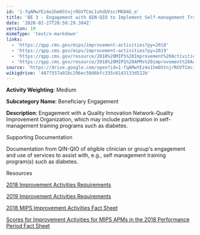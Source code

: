```yaml
---
id: '1-fqAMwYEz4o1hm0StnjrRGVTCmc1uhdUVscrM604G_o'
title: 'BE 3 - Engagement with QIN-QIO to Implement Self-management Training Programs'
date: '2020-02-27T20:50:29.384Z'
version: 19
mimeType: 'text/x-markdown'
links:
  - 'https://qpp.cms.gov/mips/improvement-activities?py=2018'
  - 'https://qpp.cms.gov/mips/improvement-activities?py=2019'
  - 'https://qpp.cms.gov/resource/2018%20MIPS%20Improvement%20Activities%20Fact%20Sheet'
  - 'https://qpp.cms.gov/resource/2018%20MIPS%20APMs%20improvement%20Activities%20scores%20fact%20sheet'
source: 'https://drive.google.com/open?id=1-fqAMwYEz4o1hm0StnjrRGVTCmc1uhdUVscrM604G_o'
wikigdrive: '4877557a92bc296ec58d6bfc335c6143133d522b'
---
```

**Activity Weighting**: Medium

**Subcategory Name**: Beneficiary Engagement

**Description**: Engagement with a Quality Innovation Network-Quality Improvement Organization, which may include participation in self-management training programs such as diabetes.

Supporting Documentation

Documentation from QIN-QIO of eligible clinician or group's engagement and use of services to assist with, e.g., self management training program(s) such as diabetes.

Resources

[2018 Improvement Activities Requirements](https://qpp.cms.gov/mips/improvement-activities?py=2018)

[2019 Improvement Activities Requirements](https://qpp.cms.gov/mips/improvement-activities?py=2019)

[2018 MIPS Improvement Activities Fact Sheet](https://qpp.cms.gov/resource/2018%20MIPS%20Improvement%20Activities%20Fact%20Sheet)

[Scores for Improvement Activities for MIPS APMs in the 2018 Performance Period Fact Sheet](https://qpp.cms.gov/resource/2018%20MIPS%20APMs%20improvement%20Activities%20scores%20fact%20sheet)
